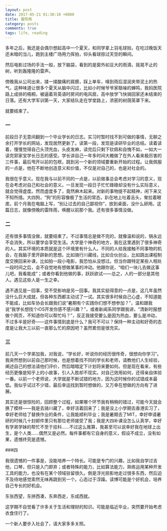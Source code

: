 ```yaml
---
layout: post
date: 2017-05-21 01:30:10 +0800
title: 雷阵雨
category: posts
comments: true
tags: life, reading
---
```


多年之后，我还是会偶尔想起高中一个夏天，和同学拿上羽毛球拍，在吃过晚饭天还未暗的当儿，跑到主楼广场用力挥拍，仰头看球掠过天空的瞬间。

然后电影过场的手法一般，放下脑袋，看到的是窗外如豆大的雨滴，摇晃不止的树，听到轰隆隆的雷声。

傍晚我从公司出来，揉一揉酸痛的肩膀，踩上单车，嗅到雨后湿润夹带泥土的热气，这种味道让很多个夏天从脑中闪过，比如小时候爷爷家聒噪的蝉鸣，我妈医院路上成排的梧桐，被逼着背英语时房间的电风扇，高中放学飞快骑回家还未结束的日落。还有大学军训第一天，大家结队走在学堂路上，浓密的树荫笼罩下来。

就要结束了。



### 一

前段日子无意间翻到一个毕业学长的日志。实习时暂时找不到可做的事情，无聊之余打开学长的网站，发现居然更新了。读第一段，发现是读研毕业的总结。读着读着，慢慢觉得自己头顶充血，头皮发麻，读完后只剩下钦佩和自愧不如，一如大一读完郭家宝学长日志的感受。学长讲自己一年多时间大概做了在外人看来极厉害的三件事，最后甩开以前的包袱，跳到另一个新的领域要重新开始的过程。让我佩服的一点是，他在不断地创造意义和价值，不仅是对自己的，也是对社会的。

我很在乎意义。现在我与以前不同的一点是，以前做事总会考虑对学习的意义，现在会考虑对自己和社会的意义。一旦发现一段日子忙忙碌碌却没有什么实际意义，就会觉得虚度。然而虚度多了，竟然麻木起来。对新的事物提不起精神，闲下来又不知所措。大四狗，“狗”的形容像极了生活的常态，趴在地上吐着舌头，耷拉着眼皮。前个月我在电脑上写，“别让过去的自己鄙视你”，放到桌面，没什么卵用。这篇日志，就像傍晚的雷阵雨，唤醒以前那个我。还有很多事情没做。



### 二

还有很多事情没做，就要结束了。不过事情总是做不完的，就像温和说的，锅永远不会消失，所以要学会享受生活。大学是个神奇的地方，我在这里遇到了很多神奇的人。其实环境的本质就是这个环境里有什么人。不同的人给我接触不同事物的机会，在我脑子里开辟新的思想。比如骑行川藏线，比如合伙创业，比如跳出课程制度交换回来补课，比如拍一段小电影，我恐怕从没想过。但当你跟特定某些人相处一段时间之后，会不自觉地有想做某事的冲动。他跟你说，“咱们一块儿去做这事儿吧，我看能成”；或者你看到他做的事，跃跃欲试——总之，人的一部分是其他人。遇见这些人是一生之幸。

遇不遇见是一回事，受不受影响是另一回事。我其实挺得意的一点是，这几年虽然没什么巨大成就，但各种东西都主动试了一试。其实很多时候自己心虚，不知道能不能成，比如车协会长跟我们说“暑期有个实践你们想不想参加？”，温和跟我说“我学长想找个iOS开发你感不感兴趣？”，或者新闻系同学跟我讲，“清新时报想做个网页，不知道你可以帮忙吗？”，反正我接受要么是因为热血，要么是冲动，不过多半是好奇——这件事情到底是什么？我可不可以？保持一种主动和好奇的态度是让我大三以前一直那么忙的原因吧？虽然累但是很充实。


### 三

前几天一个学弟加我，对我说，“学长好，听说你的经历很传奇，很想向你学习”。我突然想到以前自己那时候，也是想着找不同的学长和老师，请教他们人生经验，阐述自己的想法请他们评价，然后暗暗定下计划将来要如何。但是现在看来，有些经历更像是知乎上的小故事，引人入胜却不现实。对自己效用如何，还得亲自体验一番。以前一个老师说，大学就是不断试错的地方，因为这时候你的试错成本最低。我似乎试过不少错，最后幸运找到暂时想做的，又万幸在想做的方向有了进展。

其实还是很惊险的，回顾整个过程，如果哪个环节我有稍稍的错过，可能今天就会换了模样——我是去骑川藏了，幸好活着回来了；我是没上小学期去香港实习了，幸好老师给了替换作业的条件，让我能顺利毕业；我是暑期去了MIT，幸好申请暑研的时候几十封邮件里只有那位老师接受了我；我是大四补课没怎么认真学，幸好有学弟学妹的帮忙不至于挂科……不过这么推算，我甚至可以说幸好我在地球上出生，是个人类……偶然又是必然。每件事都有它自身的意义，假设不成立，没有如果，遗憾终究是遗憾。

###四

我很遗憾的一件事是，没能培养一个特长。可能是专门的兴趣，比如我自学过吉他，口琴，但只是入门即弃；或者特殊的能力，比如算法能力，熟练运用某种开发工具的能力，也没有在某个领域驻留很久。倒是浮光掠影地走过很多东西，然后迫不及待地感觉索然无味再跳到另一个。心态过于浮躁。读博可能是个好机会，培养自己专长的好机会。

东张西望，东拼西凑，东奔西走，东成西就。


这学期不自觉看了许多关于生活和理财的知识。可能是临近毕业，突然要开始考虑衣食住行了。

一个新人要步入社会了，请大家多多关照。




